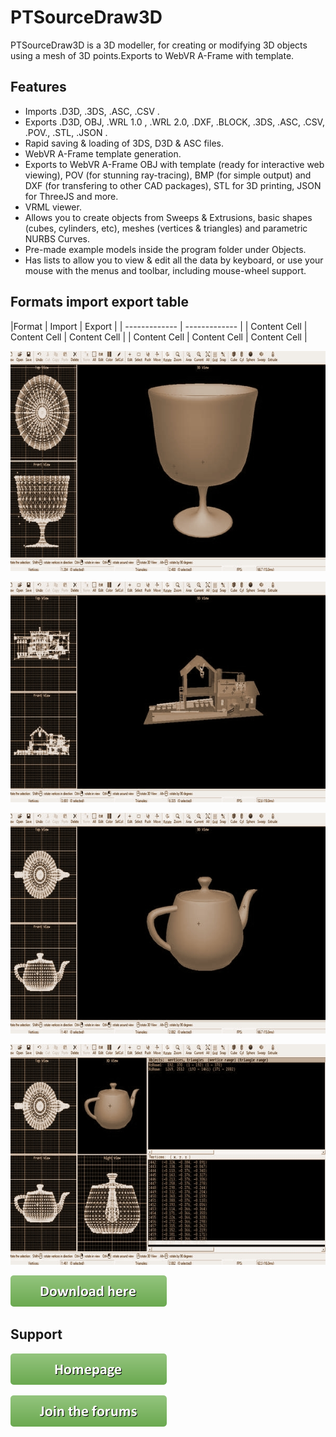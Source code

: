 # PTSourceDraw3D

PTSourceDraw3D is a 3D modeller, for creating or modifying 3D objects using a mesh of 3D points.Exports to WebVR A-Frame with template.

## Features 

* Imports .D3D, .3DS, .ASC, .CSV .
* Exports .D3D, OBJ, .WRL 1.0 , .WRL 2.0, .DXF, .BLOCK, .3DS, .ASC, .CSV, .POV., .STL, .JSON .
* Rapid saving & loading of 3DS, D3D & ASC files.
* WebVR A-Frame template generation.
* Exports to WebVR A-Frame OBJ with template (ready for interactive web viewing), POV (for stunning ray-tracing), BMP (for simple output) and DXF (for transfering to other CAD packages), STL for 3D printing, JSON for ThreeJS and more.
* VRML viewer.
* Allows you to create objects from Sweeps & Extrusions, basic shapes (cubes, cylinders, etc), meshes (vertices & triangles) and parametric NURBS Curves.
* Pre-made example models inside the program folder under Objects. 
* Has lists to allow you to view & edit all the data by keyboard, or use your mouse with the menus and toolbar, including mouse-wheel support.

## Formats import export table

|Format  | Import | Export |
| ------------- | ------------- |
| Content Cell  | Content Cell  | Content Cell  |
| Content Cell  | Content Cell  | Content Cell  |

![PTSourceDraw3D](/images/01.jpg)

![PTSourceDraw3D](/images/02.jpg)

![PTSourceDraw3D](/images/03.jpg)

![PTSourceDraw3D](/images/04.jpg)

[![You can download here.](/images/button_download-here.png)](https://dl.orangedox.com/MON0RZXZKTyNNTAjaK?dl=1)

## Support

[![Visit homepage.](/images/button_homepage.png)](https://ptsource.eu/)

[![The forums home page.](/images/button_join-the-forums.png)](https://www.facebook.com/www.ptsource.eu/)
